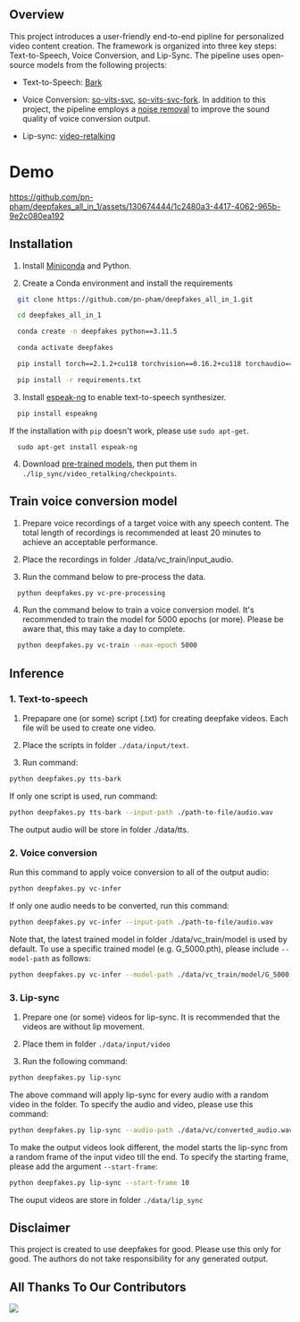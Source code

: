 ## Overview

This project introduces a user-friendly end-to-end pipline for personalized video content creation. The framework is organized into three key
steps: Text-to-Speech, Voice Conversion, and Lip-Sync. The pipeline uses open-source models from the following projects:

- Text-to-Speech: [Bark](https://github.com/suno-ai/bark)

- Voice Conversion: [so-vits-svc](https://github.com/svc-develop-team/so-vits-svc), [so-vits-svc-fork](https://github.com/voicepaw/so-vits-svc-fork). In addition to this project, the pipeline employs a [noise removal](https://pypi.org/project/noisereduce/) to improve the sound quality of voice conversion output.

- Lip-sync: [video-retalking](https://github.com/opentalker/video-retalking)

# Demo

https://github.com/pn-pham/deepfakes_all_in_1/assets/130674444/1c2480a3-4417-4062-965b-9e2c080ea192

## Installation

1. Install [Miniconda](https://docs.anaconda.com/free/miniconda/) and Python.

2. Create a Conda environment and install the requirements
```bash
  git clone https://github.com/pn-pham/deepfakes_all_in_1.git

  cd deepfakes_all_in_1 

  conda create -n deepfakes python==3.11.5

  conda activate deepfakes

  pip install torch==2.1.2+cu118 torchvision==0.16.2+cu118 torchaudio==2.1.2+cu118 --index-url https://download.pytorch.org/whl/cu118

  pip install -r requirements.txt
```

3. Install [espeak-ng](https://pypi.org/project/espeakng/) to enable text-to-speech synthesizer.
   
```bash
  pip install espeakng
```

If the installation with ```pip``` doesn't work, please use ```sudo apt-get```.

```
  sudo apt-get install espeak-ng
```

4. Download [pre-trained models](https://drive.google.com/drive/folders/18rhjMpxK8LVVxf7PI6XwOidt8Vouv_H0?usp=share_link), then put them in `./lip_sync/video_retalking/checkpoints`.
## Train voice conversion model

1. Prepare voice recordings of a target voice with any speech content. The total length of recordings is recommended at least 20 minutes to achieve an acceptable performance.

2. Place the recordings in folder ./data/vc_train/input_audio.

3. Run the command below to pre-process the data.
```bash
  python deepfakes.py vc-pre-processing
```
4. Run the command below to train a voice conversion model. It's recommended to train the model for 5000 epochs (or more). Please be aware that, this may take a day to complete.
```bash
  python deepfakes.py vc-train --max-epoch 5000
```

## Inference
### 1. Text-to-speech
1. Prepapare one (or some) script (.txt) for creating deepfake videos. Each file will be used to create one video.

2. Place the scripts in folder ```./data/input/text```.

3. Run command:
```bash
python deepfakes.py tts-bark
```

  If only one script is used, run command:
```bash
python deepfakes.py tts-bark --input-path ./path-to-file/audio.wav
```

The output audio will be store in folder ./data/tts.

### 2. Voice conversion

Run this command to apply voice conversion to all of the output audio:

```bash
python deepfakes.py vc-infer
```
  If only one audio needs to be converted, run this command:
```bash
python deepfakes.py vc-infer --input-path ./path-to-file/audio.wav
```
  Note that, the latest trained model in folder ./data/vc_train/model is used by default. To use a specific trained model (e.g. G_5000.pth), please include ```--model-path``` as follows:
```bash
python deepfakes.py vc-infer --model-path ./data/vc_train/model/G_5000.pth
```

### 3. Lip-sync

1. Prepare one (or some) videos for lip-sync. It is recommended that the videos are without lip movement.

2. Place them in folder ```./data/input/video```

3. Run the following command:

```bash
python deepfakes.py lip-sync
```

  The above command will apply lip-sync for every audio with a random video in the folder. To specify the audio and video, please use this command:

```bash
python deepfakes.py lip-sync --audio-path ./data/vc/converted_audio.wav --video-path ./data/input/video/video.mp4
```

   To make the output videos look different, the model starts the lip-sync from a random frame of the input video till the end. To specify the starting frame, please add the argument `--start-frame`:
   
```bash
python deepfakes.py lip-sync --start-frame 10 
```

  The ouput videos are store in folder `./data/lip_sync`
## Disclaimer

This project is created to use deepfakes for good. Please use this only for good. The authors do not take responsibility for any generated output.

## All Thanks To Our Contributors 

<a href="https://github.com/pn-pham/deepfakes_all_in_1/contributors">
  <img src="https://contrib.rocks/image?repo=pn-pham/deepfakes_all_in_1" />
</a>

